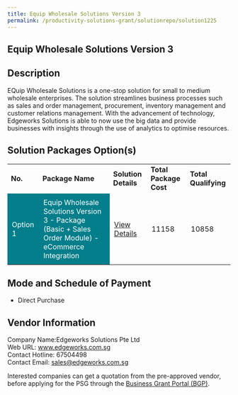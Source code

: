 ```yaml
---
title: Equip Wholesale Solutions Version 3
permalink: /productivity-solutions-grant/solutionrepo/solution1225
---
```


## Equip Wholesale Solutions Version 3

## Description

EQuip Wholesale Solutions is a one-stop solution for small to medium wholesale enterprises. 
The solution streamlines business processes such as sales and order management, procurement, inventory management and customer relations management. 
With the advancement of technology, Edgeworks Solutions is able to now use the big data and provide businesses with insights through the use of analytics to optimise resources.

## Solution Packages Option(s)

<table>
<tr>
<td><b>No.</b></td>
<td><b>Package Name</b></td>
<td><b>Solution Details</b></td>
<td><b>Total Package Cost</b></td>
<td><b>Total Qualifying</b></td>
</tr>
<tr>
<td style='padding: 10px; background-color: #037E8A; color: #FFFFFF;'>Option 1</td>
<td style='padding: 10px; background-color: #037E8A; color: #FFFFFF;'>Equip Wholesale Solutions Version 3 - Package (Basic + Sales Order Module) - eCommerce Integration</td>
<td style='padding: 10px;'><a href='https://www.gobusiness.gov.sg/images/psg/Desensitised_Edgeworks_Annex_3_CR_wef_5_Oct_2020_Part_4.pdf' target='_blank'>View Details</a></td>
<td style='padding: 10px;'>11158</td>
<td style='padding: 10px;'>10858</td>
</tr>
</table>

## Mode and Schedule of Payment

 - Direct Purchase

## Vendor Information

 Company Name:Edgeworks Solutions Pte Ltd <br>Web URL: www.edgeworks.com.sg <br>Contact Hotline: 67504498 <br>Contact Email: sales@edgeworks.com.sg <br>

Interested companies can get a quotation from the pre-approved vendor, before applying for the PSG through the <a href='https://www.businessgrants.gov.sg/' target='_blank' rel='noopener'>Business Grant Portal (BGP)</a>.

<script src="/jquery/resize-tables.js"></script>
